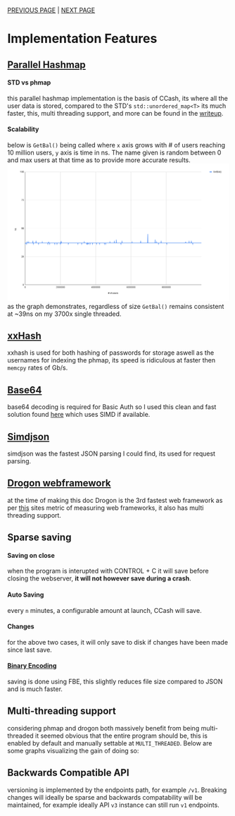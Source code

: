 [PREVIOUS PAGE](user_side.md) | [NEXT PAGE](../building.md)

# Implementation Features
## [Parallel Hashmap](https://github.com/greg7mdp/parallel-hashmap)
<!-- memory vs database -->
<!-- and while changes arent made on the basis of speed alone it does seem to fit the problem better as we only need to save every `n` minutes/on close. -->
<!-- phmap vs std hash map -->
#### STD vs phmap
this parallel hashmap implementation is the basis of CCash, its where all the user data is stored, compared to the STD's `std::unordered_map<T>` its much faster, this, multi threading support, and more can be found in the [writeup](https://greg7mdp.github.io/parallel-hashmap/).
#### Scalability
below is `GetBal()` being called where `x` axis grows with # of users reaching 10 million users, `y` axis is time in ns. The name given is random between 0 and max users at that time as to provide more accurate results.
![image](GetBal().png)
as the graph demonstrates, regardless of size `GetBal()` remains consistent at ~39ns on my 3700x single threaded.
## [xxHash](https://github.com/Cyan4973/xxHash)
xxhash is used for both hashing of passwords for storage aswell as the usernames for indexing the phmap, its speed is ridiculous at faster then `memcpy` rates of Gb/s.
## [Base64](https://github.com/aklomp/base64)
base64 decoding is required for Basic Auth so I used this clean and fast solution found [here](https://github.com/aklomp/base64) which uses SIMD if available.
## [Simdjson](https://github.com/simdjson/simdjson)
simdjson was the fastest JSON parsing I could find, its used for request parsing.
## [Drogon webframework](https://github.com/an-tao/drogon)
at the time of making this doc Drogon is the 3rd fastest web framework as per [this](https://www.techempower.com/benchmarks/#section=data-r20&hw=ph&test=composite) sites metric of measuring web frameworks, it also has multi threading support.
## Sparse saving
#### Saving on close
when the program is interupted with CONTROL + C it will save before closing the webserver, **it will not however save during a crash**.
#### Auto Saving
every `n` minutes, a configurable amount at launch, CCash will save.
#### Changes
for the above two cases, it will only save to disk if changes have been made since last save.
#### [Binary Encoding](https://github.com/chronoxor/FastBinaryEncoding)
saving is done using FBE, this slightly reduces file size compared to JSON and is much faster.
## Multi-threading support
considering phmap and drogon both massively benefit from being multi-threaded it seemed obvious that the entire program should be, this is enabled by default and manually settable at `MULTI_THREADED`. Below are some graphs visualizing the gain of doing so:
<!-- graph -->
## Backwards Compatible API
versioning is implemented by the endpoints path, for example `/v1`. Breaking changes will ideally be sparse and backwards compatability will be maintained, for example ideally API `v3` instance can still run `v1` endpoints.